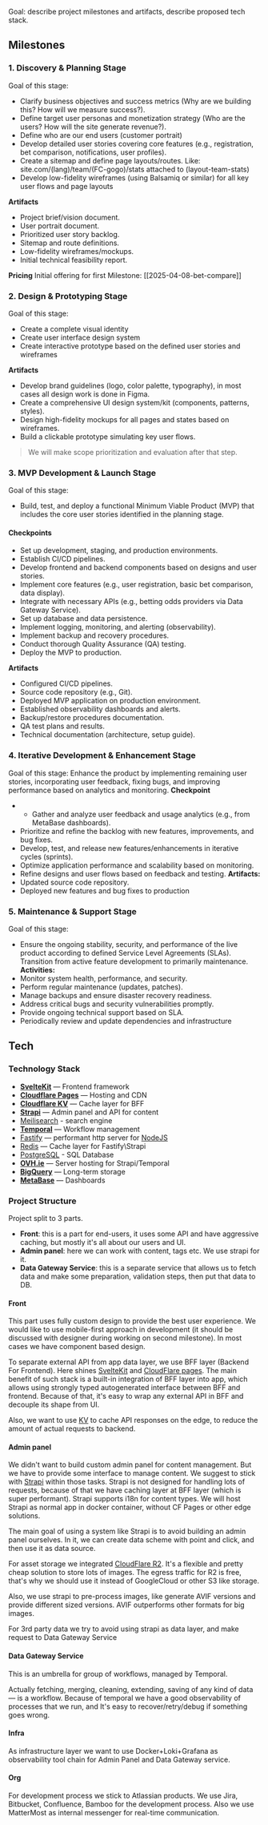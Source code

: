 Goal: describe project milestones and artifacts, describe proposed tech stack.

## Milestones
### 1. Discovery & Planning Stage
Goal of this stage:
- Clarify business objectives and success metrics (Why are we building this? How will we measure success?).
- Define target user personas and monetization strategy (Who are the users? How will the site generate revenue?).
- Define who are our end users (customer portrait)
- Develop detailed user stories covering core features (e.g., registration, bet comparison, notifications, user profiles).
- Create a sitemap and define page layouts/routes. Like: site.com/(lang)/team/(FC-gogo)/stats attached to (layout-team-stats)
- Develop low-fidelity wireframes (using Balsamiq or similar) for all key user flows and page layouts

**Artifacts**
- Project brief/vision document.
- User portrait document.
- Prioritized user story backlog.
- Sitemap and route definitions.
- Low-fidelity wireframes/mockups.
- Initial technical feasibility report.

**Pricing**
Initial offering for first Milestone: [[2025-04-08-bet-compare]]
### 2. Design & Prototyping Stage
Goal of this stage:
- Create a complete visual identity
- Create user interface design system
- Create interactive prototype based on the defined user stories and wireframes

**Artifacts**
- Develop brand guidelines (logo, color palette, typography), in most cases all design work is done in Figma.
- Create a comprehensive UI design system/kit (components, patterns, styles).
- Design high-fidelity mockups for all pages and states based on wireframes.
- Build a clickable prototype simulating key user flows.

> We will make scope prioritization and evaluation after that step.
### 3. MVP Development & Launch Stage
Goal of this stage:
- Build, test, and deploy a functional Minimum Viable Product (MVP) that includes the core user stories identified in the planning stage.

#### Checkpoints
- Set up development, staging, and production environments.
- Establish CI/CD pipelines.
- Develop frontend and backend components based on designs and user stories.
- Implement core features (e.g., user registration, basic bet comparison, data display).
- Integrate with necessary APIs (e.g., betting odds providers via Data Gateway Service).
- Set up database and data persistence.
- Implement logging, monitoring, and alerting (observability).
- Implement backup and recovery procedures.
- Conduct thorough Quality Assurance (QA) testing.
- Deploy the MVP to production.

**Artifacts**
- Configured CI/CD pipelines.
- Source code repository (e.g., Git).
- Deployed MVP application on production environment.
- Established observability dashboards and alerts.
- Backup/restore procedures documentation.
- QA test plans and results.
- Technical documentation (architecture, setup guide).
### 4. Iterative Development & Enhancement Stage
Goal of this stage:
Enhance the product by implementing remaining user stories, incorporating user feedback, fixing bugs, and improving performance based on analytics and monitoring.
**Checkpoint**
- - Gather and analyze user feedback and usage analytics (e.g., from MetaBase dashboards).
- Prioritize and refine the backlog with new features, improvements, and bug fixes.
- Develop, test, and release new features/enhancements in iterative cycles (sprints).
- Optimize application performance and scalability based on monitoring.
- Refine designs and user flows based on feedback and testing.
**Artifacts:**
- Updated source code repository.
- Deployed new features and bug fixes to production

### 5. Maintenance & Support Stage
Goal of this stage:
- Ensure the ongoing stability, security, and performance of the live product according to defined Service Level Agreements (SLAs). Transition from active feature development to primarily maintenance.
**Activities:**
- Monitor system health, performance, and security.
- Perform regular maintenance (updates, patches).
- Manage backups and ensure disaster recovery readiness.
- Address critical bugs and security vulnerabilities promptly.
- Provide ongoing technical support based on SLA.
- Periodically review and update dependencies and infrastructure
## Tech
### Technology Stack  
- **[SvelteKit](https://svelte.dev/docs/kit/introduction)** — Frontend framework
- **[Cloudflare Pages](https://pages.cloudflare.com/)** — Hosting and CDN
- **[Cloudflare KV](https://developers.cloudflare.com/kv/)** — Cache layer for BFF
- **[Strapi](https://strapi.io/)** — Admin panel and API for content
- [Meilisearch](https://www.meilisearch.com/) - search engine
- **[Temporal](https://temporal.io/)** — Workflow management
- [Fastify](https://fastify.dev/) —  performant http server for [NodeJS](https://nodejs.org/)
- [Redis](https://redis.io/) — Cache layer for Fastify\Strapi
- [PostgreSQL](https://www.postgresql.org/) - SQL Database
- **[OVH.ie](https://www.ovhcloud.com/en-ie/)** — Server hosting for Strapi/Temporal
- **[BigQuery](https://cloud.google.com/bigquery)** — Long-term storage
- **[MetaBase](https://www.metabase.com/)** — Dashboards


### Project Structure
  
Project split to 3 parts.  
  
- **Front**: this is a part for end-users, it uses some API and have aggressive caching, but mostly it's all about our users and UI.  
- **Admin panel**: here we can work with content, tags etc. We use strapi for it.
- **Data Gateway Service**: this is a separate service that allows us to fetch data and make some preparation, validation steps, then put that data to DB.

#### Front

This part uses fully custom design to provide the best user experience. We would like to use mobile-first approach in development (it should be discussed with designer during working on second milestone). In most cases we have component based design.

To separate external API from app data layer, we use BFF layer (Backend For Frontend). Here shines [SvelteKit](https://kit.svelte.dev/) and [CloudFlare pages](https://pages.cloudflare.com/). The main benefit of such stack is a built-in integration of BFF layer into app, which allows using strongly typed autogenerated interface between BFF and frontend. Because of that, it's easy to wrap any external API in BFF and decouple its shape from UI. 

Also, we want to use [KV](https://developers.cloudflare.com/kv/) to cache API responses on the edge, to reduce the amount of actual requests to backend.

#### Admin panel

We didn't want to build custom admin panel for content management. But we have to provide some interface to manage content. We suggest to stick with [Strapi](strapi.io) within those tasks. 
Strapi is not designed for handling lots of requests, because of that we have caching layer at BFF layer (which is super performant). Strapi supports i18n for content types. We will host Strapi as normal app in docker container, without CF Pages or other edge solutions.

The main goal of using a system like Strapi is to avoid building an admin panel ourselves. In it, we can create data scheme with point and click, and then use it as data source.

For asset storage we integrated [CloudFlare R2](https://developers.cloudflare.com/r2/). It's a flexible and pretty cheap solution to store lots of images. The egress traffic for R2 is free, that's why we should use it instead of GoogleCloud or other S3 like storage.

Also, we use strapi to pre-process images, like generate AVIF versions and provide different sized versions. AVIF outperforms other formats for big images.

For 3rd party data we try to avoid using strapi as data layer, and make request to Data Gateway Service

#### Data Gateway Service
This is an umbrella for group of workflows, managed by Temporal.

Actually fetching, merging, cleaning, extending, saving of any kind of data — is a workflow. Because of temporal we have a good observability of processes that we run, and It's easy to recover/retry/debug if something goes wrong.

#### Infra
As infrastructure layer we want to use Docker+Loki+Grafana as observability tool chain for Admin Panel and Data Gateway service.

#### Org
For development process we stick to Atlassian products. We use Jira, Bitbucket, Confluence, Bamboo for the development process. Also we use MatterMost as internal messenger for real-time communication.

